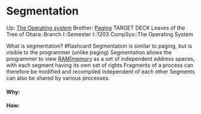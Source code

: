 # Segmentation

Up: [The Operating system](the_operating_system)
Brother: [Paging](paging)
TARGET DECK
Leaves of the Tree of Ohara::Branch I::Semester I::1203 CompSys::The Operating System

What is segmentation? #flashcard 
Segmentation is similar to paging, but is visible to the programmer (unlike paging)
Segmentation allows the programmer to view [RAM|memory](ram|memory) as a set of independent address spaces, with each segment having its own set of rights
Fragments of a process can therefore be modified and recompiled independent of each other
Segments can also be shared by various processes.
<!--ID: 1700688002096-->






































#### Why:
#### How:









